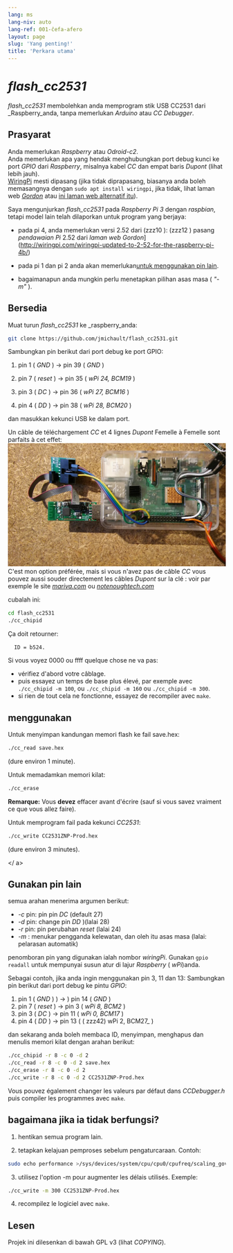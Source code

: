 ```yaml
---
lang: ms
lang-niv: auto
lang-ref: 001-ĉefa-afero
layout: page
slug: 'Yang penting!'
title: 'Perkara utama'
---
```


# _flash\_cc2531_
 _flash\_cc2531_ membolehkan anda memprogram stik USB CC2531 dari _Raspberry_anda, tanpa memerlukan _Arduino_ atau _CC Debugger_.

## Prasyarat
Anda memerlukan _Raspberry_ atau _Odroid-c2_.  
Anda memerlukan apa yang hendak menghubungkan port debug kunci ke port _GPIO_ dari _Raspberry_, misalnya kabel _CC_ dan empat baris _Dupont_ (lihat lebih jauh).   
[WiringPi](http://wiringpi.com/) mesti dipasang (jika tidak diprapasang, biasanya anda boleh memasangnya dengan `sudo apt install wiringpi`, jika tidak, lihat laman web [ _Gordon_](http://wiringpi.com/) atau [ini laman web alternatif itu](https://github.com/WiringPi/WiringPi)).  

Saya mengunjurkan _flash\_cc2531_ pada _Raspberry Pi 3_ dengan _raspbian_, tetapi model lain telah dilaporkan untuk program yang berjaya:
* pada pi 4, anda memerlukan versi 2.52 dari (zzz10 ): (zzz12 ) pasang _pendawaian Pi_ 2.52 dari _laman web Gordon_](http://wiringpi.com/wiringpi-updated-to-2-52-for-the-raspberry-pi-4b/)  
* pada pi 1 dan pi 2 anda akan memerlukan[untuk menggunakan pin lain](#uzu_aliajn_pinglojn).  




* bagaimanapun anda mungkin perlu menetapkan pilihan asas masa ( _"-m"_ ).





## Bersedia

Muat turun _flash\_cc2531_ ke _raspberry_anda:
```bash
git clone https://github.com/jmichault/flash_cc2531.git
```
Sambungkan pin berikut dari port debug ke port GPIO:

1. pin 1 ( _GND_ ) -> pin 39 ( _GND_ )


2. pin 7 ( _reset_ ) -> pin 35 ( _wPi 24, BCM19_ )


3. pin 3 ( _DC_ ) -> pin 36 ( _wPi 27, BCM16_ )


4. pin 4 ( _DD_ ) -> pin 38 ( _wPi 28, BCM20_ )



dan masukkan kekunci USB ke dalam port.

Un câble de téléchargement _CC_ et 4 lignes _Dupont_ Femelle à Femelle sont parfaits à cet effet:
![photo de la clé et de la _framboise_](https://github.com/jmichault/files/raw/master/Raspberry-CC2531.jpg)
C'est mon option préférée, mais si vous n'avez pas de câble _CC_ vous pouvez aussi souder directement les câbles _Dupont_ sur la clé : voir par exemple le site [ _mariva.com_](https://lemariva.com/blog/2019/08/zigbee-flashing-cc2531-using-raspberry-pi-without-cc-debugger) ou [ _notenoughtech.com_](https://notenoughtech.com/home-automation/flashing-cc2531-without-cc-debugger/)


cubalah ini:
```bash
cd flash_cc2531
./cc_chipid
```
Ça doit retourner:
```
  ID = b524.
```
Si vous voyez 0000 ou ffff quelque chose ne va pas:
* vérifiez d'abord votre câblage.
* puis essayez un temps de base plus élevé, par exemple avec `./cc_chipid -m 100`, ou `./cc_chipid -m 160` ou `./cc_chipid -m 300`.
* si rien de tout cela ne fonctionne, essayez de recompiler avec `make`.


## menggunakan
Untuk menyimpan kandungan memori flash ke fail save.hex:
```bash
./cc_read save.hex
```
(dure environ 1 minute).

Untuk memadamkan memori kilat:
```bash
./cc_erase
```
**Remarque:** Vous **devez** effacer avant d'écrire (sauf si vous savez vraiment ce que vous allez faire).

Untuk memprogram fail pada kekunci _CC2531_:
```bash
./cc_write CC2531ZNP-Prod.hex
```
(dure environ 3 minutes).

<a id ="penggunaan_aliajn_pin"></ a>
## Gunakan pin lain
semua arahan menerima argumen berikut:
* _-c_ pin: pin pin _DC_ (default 27)
* _-d_ pin: change pin _DD_ )(lalai 28)
* _-r_ pin: pin perubahan _reset_ (lalai 24)
* _-m_ : menukar pengganda kelewatan, dan oleh itu asas masa (lalai: pelarasan automatik)

penomboran pin yang digunakan ialah nombor _wiringPi_. Gunakan `gpio readall` untuk mempunyai susun atur di lajur _Raspberry_ ( _wPi_)anda.

Sebagai contoh, jika anda ingin menggunakan pin 3, 11 dan 13: 
Sambungkan pin berikut dari port debug ke pintu _GPIO_:
1. pin 1 ( _GND_ ) ) -> ) pin 14 ( _GND_ )
2. pin 7 ( _reset_ ) -> pin 3 ( _wPi 8, BCM2_ )
3. pin 3 ( _DC_ ) -> pin 11 ( _wPi 0, BCM17_ )
4. pin 4 ( _DD_ ) -> pin 13 ( ( zzz42) wPi 2, BCM27_ )

dan sekarang anda boleh membaca ID, menyimpan, menghapus dan menulis memori kilat dengan arahan berikut:
```bash
./cc_chipid -r 8 -c 0 -d 2
./cc_read -r 8 -c 0 -d 2 save.hex
./cc_erase -r 8 -c 0 -d 2
./cc_write -r 8 -c 0 -d 2 CC2531ZNP-Prod.hex
```

Vous pouvez également changer les valeurs par défaut dans _CCDebugger.h_ puis compiler les programmes avec `make`.

## bagaimana jika ia tidak berfungsi?

1. hentikan semua program lain.


2. tetapkan kelajuan pemproses sebelum pengaturcaraan. Contoh:  


```bash
sudo echo performance >/sys/devices/system/cpu/cpu0/cpufreq/scaling_governor
```
3. utilisez l'option -m pour augmenter les délais utilisés. Exemple:  


```bash
./cc_write -m 300 CC2531ZNP-Prod.hex
```
4. recompilez le logiciel avec `make`.



## Lesen

Projek ini dilesenkan di bawah GPL v3 (lihat _COPYING_).
